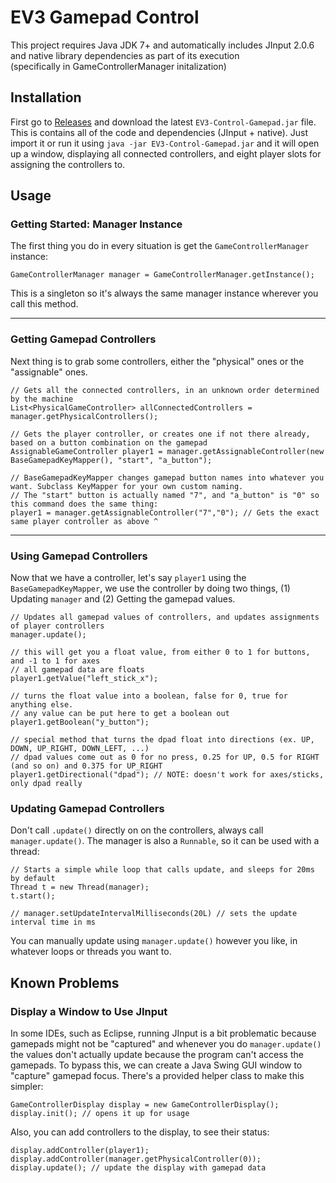 # EV3 Gamepad Control

This project requires Java JDK 7+ and automatically includes JInput 2.0.6 and native library dependencies as part of its execution  
(specifically in GameControllerManager initalization)

## Installation

First go to [Releases](https://github.com/auryan898/EV3-Gamepad-Control/releases) and download the latest `EV3-Control-Gamepad.jar` file. This is contains all of the code and dependencies (JInput + native). Just import it or run it using `java -jar EV3-Control-Gamepad.jar` and it will open up a window, displaying all connected controllers, and eight player slots for assigning the controllers to.

## Usage

### Getting Started: Manager Instance
The first thing you do in every situation is get the `GameControllerManager` instance:

    GameControllerManager manager = GameControllerManager.getInstance();

This is a singleton so it's always the same manager instance wherever you call this method.

---

### Getting Gamepad Controllers

Next thing is to grab some controllers, either the "physical" ones or the "assignable" ones.

    // Gets all the connected controllers, in an unknown order determined by the machine
    List<PhysicalGameController> allConnectedControllers = manager.getPhysicalControllers(); 
    
    // Gets the player controller, or creates one if not there already, based on a button combination on the gamepad
    AssignableGameController player1 = manager.getAssignableController(new BaseGamepadKeyMapper(), "start", "a_button");
    
    // BaseGamepadKeyMapper changes gamepad button names into whatever you want. Subclass KeyMapper for your own custom naming.
    // The "start" button is actually named "7", and "a_button" is "0" so this command does the same thing:
    player1 = manager.getAssignableController("7","0"); // Gets the exact same player controller as above ^

---

### Using Gamepad Controllers

Now that we have a controller, let's say `player1` using the `BaseGamepadKeyMapper`, we use the controller by doing two things, (1) Updating `manager` and (2) Getting the gamepad values.

    // Updates all gamepad values of controllers, and updates assignments of player controllers
    manager.update();
    
    // this will get you a float value, from either 0 to 1 for buttons, and -1 to 1 for axes
    // all gamepad data are floats
    player1.getValue("left_stick_x");
    
    // turns the float value into a boolean, false for 0, true for anything else.
    // any value can be put here to get a boolean out
    player1.getBoolean("y_button"); 
    
    // special method that turns the dpad float into directions (ex. UP, DOWN, UP_RIGHT, DOWN_LEFT, ...)
    // dpad values come out as 0 for no press, 0.25 for UP, 0.5 for RIGHT (and so on) and 0.375 for UP_RIGHT
    player1.getDirectional("dpad"); // NOTE: doesn't work for axes/sticks, only dpad really
   
### Updating Gamepad Controllers

Don't call `.update()` directly on on the controllers, always call `manager.update()`. The manager is also a `Runnable`, so it can be used with a thread:

    // Starts a simple while loop that calls update, and sleeps for 20ms by default
    Thread t = new Thread(manager);
    t.start(); 
    
    // manager.setUpdateIntervalMilliseconds(20L) // sets the update interval time in ms
    
You can manually update using `manager.update()` however you like, in whatever loops or threads you want to.
    
## Known Problems

### Display a Window to Use JInput
In some IDEs, such as Eclipse, running JInput is a bit problematic because gamepads might not be "captured" and whenever you do `manager.update()` the values don't actually update because the program can't access the gamepads. To bypass this, we can create a Java Swing GUI window to "capture" gamepad focus. There's a provided helper class to make this simpler:

    GameControllerDisplay display = new GameControllerDisplay();
    display.init(); // opens it up for usage
    
Also, you can add controllers to the display, to see their status:

    display.addController(player1);
    display.addController(manager.getPhysicalController(0));
    display.update(); // update the display with gamepad data
    


